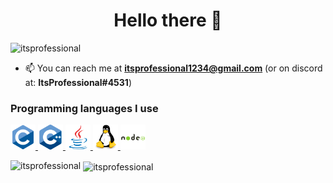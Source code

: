 <h1 align="center">Hello there 👋</h1>

<p align="left"> <img src="https://komarev.com/ghpvc/?username=itsprofessional&label=Profile%20views&color=0e75b6&style=flat" alt="itsprofessional" /> </p>

<!--- 🔭 I’m currently working on [PLACEHOLDER](https://github.com/ItsProfessional/PLACEHOLDER)-->

<!---- 🌱 I’m currently learning **XXXXXXXXXXXX**-->

- 📫 You can reach me at **itsprofessional1234@gmail.com** (or on discord at: **ItsProfessional#4531**)

<h3 align="left">Programming languages I use</h3>
<p align="left">
  <a href="https://www.cprogramming.com/" target="_blank" rel="noreferrer">
    <img src="https://raw.githubusercontent.com/devicons/devicon/master/icons/c/c-original.svg" alt="c" width="40" height="40" />
  </a>
  <a href="https://www.w3schools.com/cpp/" target="_blank" rel="noreferrer">
    <img src="https://raw.githubusercontent.com/devicons/devicon/master/icons/cplusplus/cplusplus-original.svg" alt="cplusplus" width="40" height="40" />
  </a>
  <a href="https://www.java.com" target="_blank" rel="noreferrer">
    <img src="https://raw.githubusercontent.com/devicons/devicon/master/icons/java/java-original.svg" alt="java" width="40" height="40" />
  </a>
  <a href="https://www.linux.org/" target="_blank" rel="noreferrer">
    <img src="https://raw.githubusercontent.com/devicons/devicon/master/icons/linux/linux-original.svg" alt="linux" width="40" height="40" />
  </a>
  <a href="https://nodejs.org" target="_blank" rel="noreferrer">
    <img src="https://raw.githubusercontent.com/devicons/devicon/master/icons/nodejs/nodejs-original-wordmark.svg" alt="nodejs" width="40" height="40" />
  </a>
</p>

<p><img align="left" src="https://github-readme-stats.vercel.app/api/top-langs?username=itsprofessional&show_icons=true&locale=en&layout=compact" alt="itsprofessional" /></p>

<p>&nbsp;<img align="center" src="https://github-readme-stats.vercel.app/api?username=itsprofessional&show_icons=true&locale=en" alt="itsprofessional" /></p>

<!-- <p><img align="center" src="https://github-readme-streak-stats.herokuapp.com/?user=itsprofessional&" alt="itsprofessional" /></p> -->
